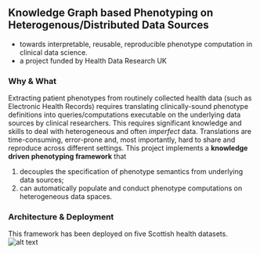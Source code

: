 ## Knowledge Graph based Phenotyping on Heterogenous/Distributed Data Sources
- towards interpretable, reusable, reproducible phenotype computation in clinical data science.
- a project funded by Health Data Research UK

### Why & What
Extracting patient phenotypes from routinely collected health data (such as Electronic Health Records) requires translating clinically-sound phenotype definitions into queries/computations executable on the underlying data sources by clinical researchers. This requires significant knowledge and skills to deal with heterogeneous and   often *imperfect* data. Translations are time-consuming,  error-prone and, most importantly, hard to share and reproduce across different settings. This project implements a **knowledge driven phenotyping framework** that  
1. decouples the specification of phenotype semantics from underlying data sources; 
2. can automatically populate and conduct phenotype computations on heterogeneous data spaces. 

### Architecture & Deployment
This framework has been deployed on five Scottish health datasets.
![alt text](https://raw.githubusercontent.com/Honghan/KGPhenotyping/master/assets/kg-phenotyping-arch.png "Architecture of Knowledge Driven Phenotyping")
